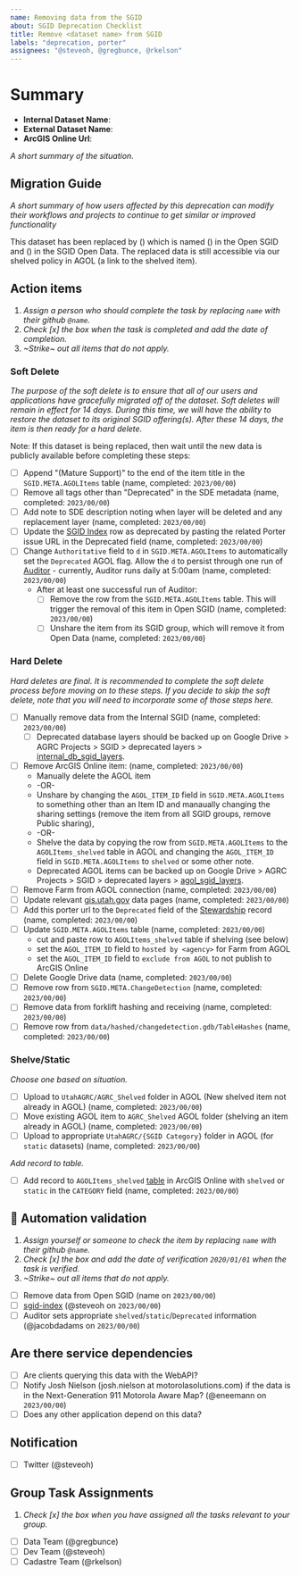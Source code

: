 ```yaml
---
name: Removing data from the SGID
about: SGID Deprecation Checklist
title: Remove <dataset name> from SGID
labels: "deprecation, porter"
assignees: "@steveoh, @gregbunce, @rkelson"
---
```


# Summary

- **Internal Dataset Name**:
- **External Dataset Name**:
- **ArcGIS Online Url**:

_A short summary of the situation._

## Migration Guide

_A short summary of how users affected by this deprecation can modify their workflows and projects to continue to get similar or improved functionality_

<!-- this is here to help the writing juices flow. feel free to completely replace this or simply fill in the blanks -->

This dataset has been replaced by () which is named () in the Open SGID and () in the SGID Open Data.
The replaced data is still accessible via our shelved policy in AGOL (a link to the shelved item).

## Action items

1. _Assign a person who should complete the task by replacing `name` with their github `@name`._
1. _Check [x] the box when the task is completed and add the date of completion._
1. _~Strike~ out all items that do not apply._

### Soft Delete

_The purpose of the soft delete is to ensure that all of our users and applications have gracefully migrated off of the dataset. Soft deletes will remain in effect for 14 days. During this time, we will have the ability to restore the dataset to its original SGID offering(s). After these 14 days, the item is then ready for a hard delete._

Note: If this dataset is being replaced, then wait until the new data is publicly available before completing these steps:

- [ ] Append "(Mature Support)" to the end of the item title in the `SGID.META.AGOLItems` table (name, completed: `2023/00/00`)
- [ ] Remove all tags other than "Deprecated" in the SDE metadata (name, completed: `2023/00/00`)
- [ ] Add note to SDE description noting when layer will be deleted and any replacement layer (name, completed: `2023/00/00`)
- [ ] Update the [SGID Index](https://docs.google.com/spreadsheets/d/11ASS7LnxgpnD0jN4utzklREgMf1pcvYjcXcIcESHweQ/edit#gid=1) row as deprecated by pasting the related Porter issue URL in the Deprecated field (name, completed: `2023/00/00`)
- [ ] Change `Authoritative` field to `d` in `SGID.META.AGOLItems` to automatically set the `Deprecated` AGOL flag. Allow the `d` to persist through one run of [Auditor](https://github.com/agrc/auditor) - currently, Auditor runs daily at 5:00am (name, completed: `2023/00/00`)
  - After at least one successful run of Auditor:
    - [ ] Remove the row from the `SGID.META.AGOLItems` table. This will trigger the removal of this item in Open SGID (name, completed: `2023/00/00`)
    - [ ] Unshare the item from its SGID group, which will remove it from Open Data (name, completed: `2023/00/00`)

### Hard Delete

_Hard deletes are final. It is recommended to complete the soft delete process before moving on to these steps. If you decide to skip the soft delete, note that you will need to incorporate some of those steps here._

- [ ] Manually remove data from the Internal SGID (name, completed: `2023/00/00`)
  - [ ] Deprecated database layers should be backed up on Google Drive > AGRC Projects > SGID > deprecated layers > [internal_db_sgid_layers](https://drive.google.com/drive/u/0/folders/10Fk8NI2UpEUnAbgvhjlN18pyvSFDWyIq).
- [ ] Remove ArcGIS Online item: (name, completed: `2023/00/00`)
  - Manually delete the AGOL item
  - -OR-
  - Unshare by changing the `AGOL_ITEM_ID` field in `SGID.META.AGOLItems` to something other than an Item ID and manaually changing the sharing settings (remove the item from all SGID groups, remove Public sharing),
  - -OR-
  - Shelve the data by copying the row from `SGID.META.AGOLItems` to the `AGOLItems_shelved` table in AGOL and changing the `AGOL_ITEM_ID` field in `SGID.META.AGOLItems` to `shelved` or some other note.
  - Deprecated AGOL items can be backed up on Google Drive > AGRC Projects > SGID > deprecated layers > [agol_sgid_layers](https://drive.google.com/drive/u/0/folders/1xwSxiDNIH-9Hhmn6I7NfKBhm4SbYonX5).
- [ ] Remove Farm from AGOL connection (name, completed: `2023/00/00`)
- [ ] Update relevant [gis.utah.gov](https://gis.utah.gov/data) data pages (name, completed: `2023/00/00`)
- [ ] Add this porter url to the `Deprecated` field of the [Stewardship](https://docs.google.com/spreadsheets/d/11ASS7LnxgpnD0jN4utzklREgMf1pcvYjcXcIcESHweQ/edit#gid=1) record (name, completed: `2023/00/00`)
- [ ] Update `SGID.META.AGOLItems` table (name, completed: `2023/00/00`)
  - cut and paste row to `AGOLItems_shelved` table if shelving (see below)
  - set the `AGOL_ITEM_ID` field to `hosted by <agency>` for Farm from AGOL
  - set the `AGOL_ITEM_ID` field to `exclude from AGOL` to not publish to ArcGIS Online
- [ ] Delete Google Drive data (name, completed: `2023/00/00`)
- [ ] Remove row from `SGID.META.ChangeDetection` (name, completed: `2023/00/00`)
- [ ] Remove data from forklift hashing and receiving (name, completed: `2023/00/00`)
- [ ] Remove row from `data/hashed/changedetection.gdb/TableHashes` (name, completed: `2023/00/00`)

### Shelve/Static

_Choose one based on situation._

- [ ] Upload to `UtahAGRC/AGRC_Shelved` folder in AGOL (New shelved item not already in AGOL) (name, completed: `2023/00/00`)
- [ ] Move existing AGOL item to `AGRC_Shelved` AGOL folder (shelving an item already in AGOL) (name, completed: `2023/00/00`)
- [ ] Upload to appropriate `UtahAGRC/{SGID Category}` folder in AGOL (for `static` datasets) (name, completed: `2023/00/00`)

_Add record to table._

- [ ] Add record to `AGOLItems_shelved` [table](https://utah.maps.arcgis.com/home/item.html?id=1760fbedbc7e49429aa6c0c3ab1442ec) in ArcGIS Online  with `shelved` or `static` in the `CATEGORY` field (name, completed: `2023/00/00`)

## :robot: Automation validation

1. _Assign yourself or someone to check the item by replacing `name` with their github `@name`._
1. _Check [x] the box and add the date of verification `2020/01/01` when the task is verified._
1. _~Strike~ out all items that do not apply._

- [ ] Remove data from Open SGID (name on `2023/00/00`)
- [ ] [sgid-index](https://gis.utah.gov/data/sgid-index) (@steveoh on `2023/00/00`)
- [ ] Auditor sets appropriate `shelved`/`static`/`Deprecated` information (@jacobdadams on `2023/00/00`)

## Are there service dependencies

- [ ] Are clients querying this data with the WebAPI?
- [ ] Notify Josh Nielson (josh.nielson at motorolasolutions.com) if the data is in the Next-Generation 911 Motorola Aware Map? (@eneemann on `2023/00/00`)
- [ ] Does any other application depend on this data?

## Notification

- [ ] Twitter (@steveoh)

## Group Task Assignments

1. _Check [x] the box when you have assigned all the tasks relevant to your group._

- [ ] Data Team (@gregbunce)
- [ ] Dev Team (@steveoh)
- [ ] Cadastre Team (@rkelson)
